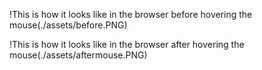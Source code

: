 !This is how it looks like in the browser before hovering the mouse(./assets/before.PNG)

!This is how it looks like in the browser after hovering the mouse(./assets/aftermouse.PNG)
